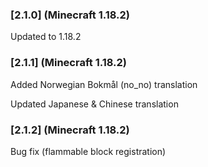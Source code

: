 ### [2.1.0] (Minecraft 1.18.2)
Updated to 1.18.2

### [2.1.1] (Minecraft 1.18.2)
Added Norwegian Bokmål (no_no) translation

Updated Japanese & Chinese translation

### [2.1.2] (Minecraft 1.18.2)
Bug fix (flammable block registration)